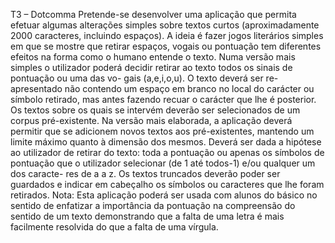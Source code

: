T3 – Dotcomma
Pretende-se desenvolver uma aplicação que permita efetuar algumas alterações simples
sobre textos curtos (aproximadamente 2000 caracteres, incluindo espaços). A ideia é fazer
jogos literários simples em que se mostre que retirar espaços, vogais ou pontuação tem
diferentes efeitos na forma como o humano entende o texto.  Numa versão mais simples
o utilizador poderá decidir retirar ao texto todos os sinais de pontuação ou uma das vo-
gais (a,e,i,o,u).  O texto deverá ser re-apresentado não contendo um espaço em branco
no local do carácter ou símbolo retirado, mas antes fazendo recuar o carácter que lhe é
posterior.  Os textos sobre os quais se intervém deverão ser selecionados de um corpus
pré-existente.
Na versão mais elaborada, a aplicação deverá permitir que se adicionem novos textos aos
pré-existentes, mantendo um limite máximo quanto à dimensão dos mesmos.  Deverá ser
dada a hipótese ao utilizador de retirar do texto: toda a pontuação ou apenas os símbolos
de pontuação que o utilizador selecionar (de 1 até todos-1) e/ou qualquer um dos caracte-
res de a a z. Os textos truncados deverão poder ser guardados e indicar em cabeçalho os
símbolos ou caracteres que lhe foram retirados.
Nota:  Esta aplicação poderá ser usada com alunos do básico no sentido de enfatizar a
importância da pontuação na compreensão do sentido de um texto demonstrando que a
falta de uma letra é mais facilmente resolvida do que a falta de uma vírgula.
